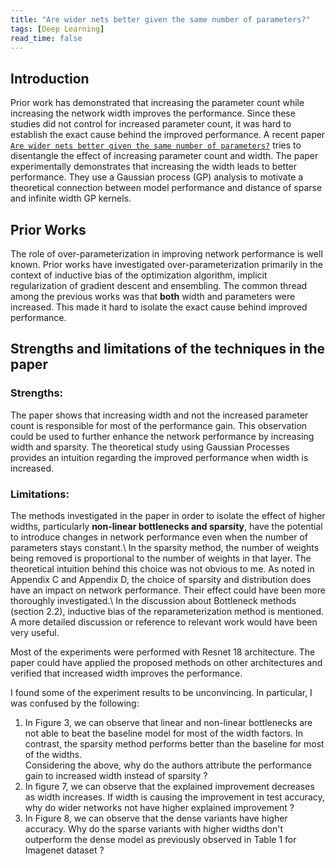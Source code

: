 ```yaml
---
title: "Are wider nets better given the same number of parameters?"
tags: [Deep Learning]
read_time: false
---
```


## Introduction
Prior work has demonstrated that increasing the parameter count while increasing the network width improves the performance. Since these studies did not control for increased parameter count, it was hard to establish the exact cause behind the improved performance. 
A recent paper [`Are wider nets better given the same number of parameters?`](https://arxiv.org/abs/2010.14495) tries to disentangle the effect of increasing parameter count and width.
The paper experimentally demonstrates that increasing the width leads to better performance. They use a Gaussian process (GP) analysis to motivate a theoretical connection between model performance and distance of sparse and infinite width GP kernels.
## Prior Works
The role of over-parameterization in improving network performance is well known. Prior works have investigated over-parameterization primarily in the context of inductive bias of the optimization algorithm, implicit regularization of gradient descent and ensembling. The common thread among the previous works was that **both** width and parameters were increased. This made it hard to isolate the exact cause behind improved performance.
## Strengths and limitations of the techniques in the paper
### Strengths:
The paper shows that increasing width and not the increased parameter count is responsible for most of the performance gain. This observation could be used to further enhance the network performance by increasing width and sparsity.
The theoretical study using Gaussian Processes provides an intuition regarding the improved performance when width is increased.
### Limitations:
The methods investigated in the paper in order to isolate the effect of higher widths,  particularly **non-linear bottlenecks and sparsity**, have the potential to introduce changes in network performance even when the number of parameters stays constant.\\
In the sparsity method, the number of weights being removed is proportional to the number of weights in that layer. The theoretical intuition behind this choice was not obvious to me. As noted in Appendix C and Appendix D, the choice of sparsity and distribution does have an impact on network performance. Their effect could have been more thoroughly investigated.\\
In the discussion about Bottleneck methods (section 2.2), inductive bias of the reparameterization method is mentioned. A more detailed discussion or reference to relevant work would have been very useful.

Most of the experiments were performed with Resnet 18 architecture. The paper could have applied the proposed methods on other architectures and verified that increased width improves the performance.

I found some of the experiment results to be unconvincing. In particular, I was confused by the following:
1. In Figure 3, we can observe that linear and non-linear bottlenecks are not able to beat the baseline model for most of the width factors. In contrast, the sparsity method performs better than the baseline for most of the widths.  
Considering the above, why do the authors attribute the performance gain to increased width instead of sparsity ?
2. In figure 7, we can observe that the explained improvement decreases as width increases. If width is causing the improvement in test accuracy, why do wider networks not have higher explained improvement ?
3. In Figure 8, we can observe that the dense variants have higher accuracy.
Why do the sparse variants with higher widths don't outperform the dense model as previously observed in Table 1 for Imagenet dataset ?








